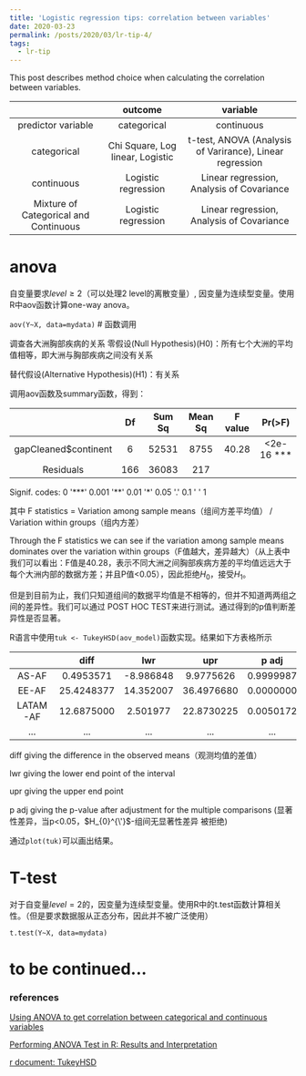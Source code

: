 ```yaml
---
title: 'Logistic regression tips: correlation between variables'
date: 2020-03-23
permalink: /posts/2020/03/lr-tip-4/
tags:
  - lr-tip
---
```


This post describes method choice when calculating the correlation between variables.

|                  |    outcome | variable  |
|:----------------:|:----------:|:---------:|
|predictor variable| categorical| continuous|
|  categorical     | Chi Square, Log linear, Logistic    |  	t-test, ANOVA (Analysis of Varirance), Linear regression   |
| continuous       |    	Logistic regression  |   	Linear regression, Analysis of Covariance|
| Mixture of Categorical and Continuous | Logistic regression | Linear regression, Analysis of Covariance|

# anova
自变量要求$level \geq 2$（可以处理2 level的离散变量）, 因变量为连续型变量。使用R中aov函数计算one-way anova。

``aov(Y~X, data=mydata)`` # 函数调用

调查各大洲胸部疾病的关系
零假设(Null Hypothesis)(H0)：所有七个大洲的平均值相等，即大洲与胸部疾病之间没有关系

替代假设(Alternative Hypothesis)(H1)：有关系

调用aov函数及summary函数，得到：

|                                 |      Df   |    Sum Sq  |  Mean Sq   |  F value  |   Pr(>F)  |
|:-----------------:|:-------:|:--------:|:---------:|:-------:|:--------:|
|gapCleaned\$continent    |    6    |     52531    |   8755      |    40.28  |    <2e-16 *** |
|Residuals             |             166   |   36083    |   217    |        


Signif. codes:  0 '\*\*\*' 0.001 '\*\*' 0.01 '\*' 0.05 '.' 0.1 ' ' 1

其中 F statistics = Variation among sample means（组间方差平均值） / Variation within groups（组内方差）

Through the F statistics we can see if the variation among sample means dominates over the variation within groups（F值越大，差异越大）（从上表中我们可以看出：F值是40.28，表示不同大洲之间胸部疾病方差的平均值远远大于每个大洲内部的数据方差；并且P值<0.05），因此拒绝$H_0$，接受$H_1$。

但是到目前为止，我们只知道组间的数据平均值是不相等的，但并不知道两两组之间的差异性。我们可以通过 POST HOC TEST来进行测试。通过得到的p值判断差异性是否显著。

R语言中使用``tuk <- TukeyHSD(aov_model)``函数实现。结果如下方表格所示

|                 |     diff           |        lwr       |        upr         |            p adj|
|:---------:|:---------:|:-----------:|:-----------:|:-----------:|
|AS-AF       |    0.4953571   |   -8.986848  |   9.9775626  |      0.9999987 |
|EE-AF       |   25.4248377  |    14.352007  | 36.4976680   |    0.0000000 |
|LATAM-AF |   12.6875000   |   2.501977  |   22.8730225  |    0.0050172|
|         ...      |         ...          |         ...      |        ...            |        ...       | 

diff giving the difference in the observed means（观测均值的差值）

lwr giving the lower end point of the interval

upr giving the upper end point

p adj giving the p-value after adjustment for the multiple comparisons (显著性差异，当p<0.05，$H_{0}^{\'}$-组间无显著性差异 被拒绝)

通过``plot(tuk)``可以画出结果。


# T-test
对于自变量$level=2$的，因变量为连续型变量。使用R中的t.test函数计算相关性。（但是要求数据服从正态分布，因此并不被广泛使用）

``t.test(Y~X, data=mydata)``

# to be continued...


### references
[Using ANOVA to get correlation between categorical and continuous variables](http://onetipperday.sterding.com/2015/08/using-anova-to-get-correlation-between.html)

[Performing ANOVA Test in R: Results and Interpretation](http://www.analyticsforfun.com/2014/06/performing-anova-test-in-r-results-and.html)

[r document: TukeyHSD](https://www.rdocumentation.org/packages/stats/versions/3.6.2/topics/TukeyHSD)
